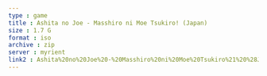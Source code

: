 ```yaml
---
type : game
title : Ashita no Joe - Masshiro ni Moe Tsukiro! (Japan)
size : 1.7 G
format : iso
archive : zip
server : myrient
link2 : Ashita%20no%20Joe%20-%20Masshiro%20ni%20Moe%20Tsukiro%21%20%28Japan%29
---
```

